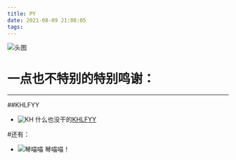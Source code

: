 ```yaml
---
title: PY
date: 2021-08-09 21:08:05
tags:
---
```


![头图](https://raw.githubusercontent.com/qabugi/qabugi.github.io/main/JoeBidenTCG.jpg)

# **一点也不特别的特别鸣谢：**
--------------------------------

##KHLFYY

- ![KH](https://raw.githubusercontent.com/qabugi/qabugi.github.io/main/kh.png) 什么也没干的[KHLFYY](https://khlfyy.github.io/)

#还有：
 - ![琴喵喵](https://raw.githubusercontent.com/qabugi/qabugi.github.io/main/qwq.jpeg)  琴喵喵！